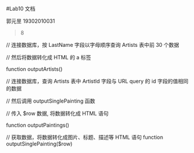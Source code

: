#Lab10 文档

郭元昱 19302010031

>8
>
// 连接数据库，按 LastName 字段以字母顺序查询 Artists 表中前 30 个数据

// 然后将数据转化成 HTML 的 a 标签

function outputArtists()

// 连接数据库，查询 Artists 表中 ArtistId 字段与 URL query 的 id 字段的值相同的数据 

// 然后调用 outputSinglePainting 函数

// 传入 $row 数据, 将数据转化成 HTML 语句

function outputPaintings()

// 获取数据，将数据转化成图片、标题、描述等 HTML 语句
function outputSinglePainting($row)
